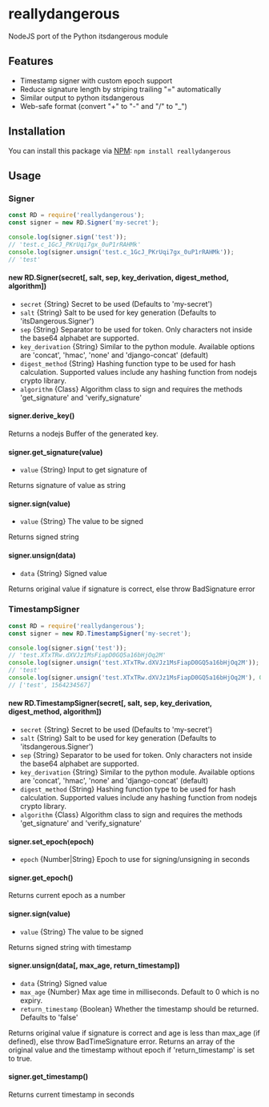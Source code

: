 # reallydangerous
NodeJS port of the Python itsdangerous module

## Features
- Timestamp signer with custom epoch support
- Reduce signature length by striping trailing "=" automatically
- Similar output to python itsdangerous
- Web-safe format (convert "+" to "-" and "/" to "_")

## Installation
You can install this package via [NPM](https://npmjs.org/package/reallydangerous): `npm install reallydangerous`

## Usage
### Signer
```javascript
const RD = require('reallydangerous');
const signer = new RD.Signer('my-secret');

console.log(signer.sign('test'));
// 'test.c_1GcJ_PKrUqi7gx_0uP1rRAHMk'
console.log(signer.unsign('test.c_1GcJ_PKrUqi7gx_0uP1rRAHMk'));
// 'test'
```
#### new RD.Signer(secret[, salt, sep, key_derivation, digest_method, algorithm])
* `secret` {String} Secret to be used (Defaults to 'my-secret')
* `salt` {String} Salt to be used for key generation (Defaults to 'itsDangerous.Signer')
* `sep` {String} Separator to be used for token. Only characters not inside the base64 alphabet are supported.
* `key_derivation` {String} Similar to the python module. Available options are 'concat', 'hmac', 'none' and 'django-concat' (default)
* `digest_method` {String} Hashing function type to be used for hash calculation. Supported values include any hashing function from nodejs crypto library.
* `algorithm` {Class} Algorithm class to sign and requires the methods 'get_signature' and 'verify_signature'

#### signer.derive_key()
Returns a nodejs Buffer of the generated key.

#### signer.get_signature(value)
* `value` {String} Input to get signature of

Returns signature of value as string

#### signer.sign(value)
* `value` {String} The value to be signed

Returns signed string

#### signer.unsign(data)
* `data` {String} Signed value

Returns original value if signature is correct, else throw BadSignature error

### TimestampSigner
```javascript
const RD = require('reallydangerous');
const signer = new RD.TimestampSigner('my-secret');

console.log(signer.sign('test'));
// 'test.XTxTRw.dXVJz1MsFiapD0GQ5a16bHjOq2M'
console.log(signer.unsign('test.XTxTRw.dXVJz1MsFiapD0GQ5a16bHjOq2M'));
// 'test'
console.log(signer.unsign('test.XTxTRw.dXVJz1MsFiapD0GQ5a16bHjOq2M'), 0, true);
// ['test', 1564234567]
```

#### new RD.TimestampSigner(secret[, salt, sep, key_derivation, digest_method, algorithm])
* `secret` {String} Secret to be used (Defaults to 'my-secret')
* `salt` {String} Salt to be used for key generation (Defaults to 'itsdangerous.Signer')
* `sep` {String} Separator to be used for token. Only characters not inside the base64 alphabet are supported.
* `key_derivation` {String} Similar to the python module. Available options are 'concat', 'hmac', 'none' and 'django-concat' (default)
* `digest_method` {String} Hashing function type to be used for hash calculation. Supported values include any hashing function from nodejs crypto library.
* `algorithm` {Class} Algorithm class to sign and requires the methods 'get_signature' and 'verify_signature'

#### signer.set_epoch(epoch)
* `epoch` {Number|String} Epoch to use for signing/unsigning in seconds

#### signer.get_epoch()
Returns current epoch as a number

#### signer.sign(value)
* `value` {String} The value to be signed

Returns signed string with timestamp

#### signer.unsign(data[, max_age, return_timestamp])
* `data` {String} Signed value
* `max_age` {Number} Max age time in milliseconds. Default to 0 which is no expiry.
* `return_timestamp` {Boolean} Whether the timestamp should be returned. Defaults to 'false'

Returns original value if signature is correct and age is less than max_age (if defined), else throw BadTimeSignature error. Returns an array of the original value and the timestamp without epoch if 'return_timestamp' is set to true.

#### signer.get_timestamp()
Returns current timestamp in seconds

